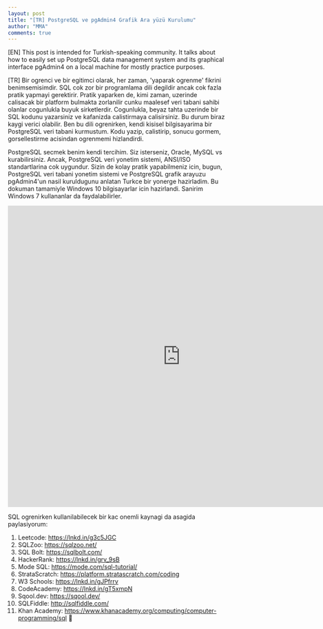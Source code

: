 ```yaml
---
layout: post
title: "[TR] PostgreSQL ve pgAdmin4 Grafik Ara yüzü Kurulumu"
author: "MMA"
comments: true
---
```


[EN] This post is intended for Turkish-speaking community. It talks about how to easily set up PostgreSQL data management system and its graphical interface pgAdmin4 on a local machine for mostly practice purposes.

[TR] Bir ogrenci ve bir egitimci olarak, her zaman, 'yaparak ogrenme' fikrini benimsemisimdir. SQL cok zor bir programlama dili degildir ancak cok fazla pratik yapmayi gerektirir. Pratik yaparken de, kimi zaman, uzerinde calisacak bir platform bulmakta zorlanilir cunku maalesef veri tabani sahibi olanlar cogunlukla buyuk sirketlerdir. Cogunlukla, beyaz tahta uzerinde bir SQL kodunu yazarsiniz ve kafanizda calistirmaya calisirsiniz. Bu durum biraz kaygi verici olabilir. Ben bu dili ogrenirken, kendi kisisel bilgisayarima bir PostgreSQL veri tabani kurmustum. Kodu yazip, calistirip, sonucu gormem, gorsellestirme acisindan ogrenmemi hizlandirdi. 

PostgreSQL secmek benim kendi tercihim. Siz isterseniz, Oracle, MySQL vs kurabilirsiniz. Ancak, PostgreSQL veri yonetim sistemi, ANSI/ISO standartlarina cok uygundur. Sizin de kolay pratik yapabilmeniz icin, bugun, PostgreSQL veri tabani yonetim sistemi ve PostgreSQL grafik arayuzu pgAdmin4'un nasil kuruldugunu anlatan Turkce bir yonerge hazirladim. Bu dokuman tamamiyle Windows 10 bilgisayarlar icin hazirlandi. Sanirim Windows 7 kullananlar da faydalabilirler.

<embed src="https://mmuratarat.github.io/files/PostgreSQL_pgAdmin4_Setup.pdf" width="800" height="700" frameborder="0" allowfullscreen>

SQL ogrenirken kullanilabilecek bir kac onemli kaynagi da asagida paylasiyorum:

1. Leetcode: https://lnkd.in/g3c5JGC
2. SQLZoo: https://sqlzoo.net/
3. SQL Bolt: https://sqlbolt.com/
4. HackerRank: https://lnkd.in/grv_9sB
5. Mode SQL: https://mode.com/sql-tutorial/
6. StrataScratch: https://platform.stratascratch.com/coding
7. W3 Schools: https://lnkd.in/gJPfrrv
8. CodeAcademy: https://lnkd.in/gT5xmpN
9. Sqool.dev: https://sqool.dev/ 
10. SQLFiddle: http://sqlfiddle.com/ 
11. Khan Academy: https://www.khanacademy.org/computing/computer-programming/sql 
